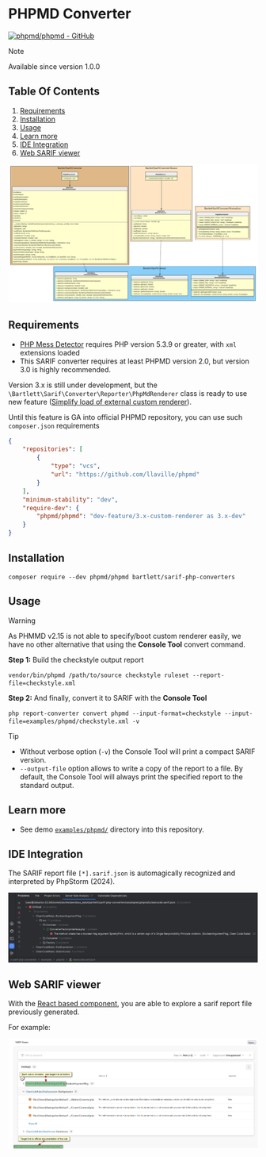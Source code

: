 <!-- markdownlint-disable MD013 -->
# PHPMD Converter

[![phpmd/phpmd - GitHub](https://gh-card.dev/repos/phpmd/phpmd.svg?fullname=)](https://github.com/phpmd/phpmd)

> [!NOTE]
>
> Available since version 1.0.0

## Table Of Contents

1. [Requirements](#requirements)
2. [Installation](#installation)
3. [Usage](#usage)
4. [Learn more](#learn-more)
5. [IDE Integration](#ide-integration)
6. [Web SARIF viewer](#web-sarif-viewer)

![phpmd converter](../assets/images/converter-phpmd.graphviz.svg)

## Requirements

* [PHP Mess Detector][phpmd] requires PHP version 5.3.9 or greater, with `xml` extensions loaded
* This SARIF converter requires at least PHPMD version 2.0, but version 3.0 is highly recommended.

Version 3.x is still under development,
but the `\Bartlett\Sarif\Converter\Reporter\PhpMdRenderer` class is ready to use new feature
([Simplify load of external custom renderer][phpmd-bootstrap]).

Until this feature is GA into official PHPMD repository, you can use such `composer.json` requirements

```json
{
    "repositories": [
        {
            "type": "vcs",
            "url": "https://github.com/llaville/phpmd"
        }
    ],
    "minimum-stability": "dev",
    "require-dev": {
        "phpmd/phpmd": "dev-feature/3.x-custom-renderer as 3.x-dev"
    }
}
```

## Installation

```shell
composer require --dev phpmd/phpmd bartlett/sarif-php-converters
```

## Usage

> [!WARNING]
>
> As PHMMD v2.15 is not able to specify/boot custom renderer easily,
> we have no other alternative that using the **Console Tool** convert command.

**Step 1:** Build the checkstyle output report

```shell
vendor/bin/phpmd /path/to/source checkstyle ruleset --report-file=checkstyle.xml
```

**Step 2:** And finally, convert it to SARIF with the **Console Tool**

```shell
php report-converter convert phpmd --input-format=checkstyle --input-file=examples/phpmd/checkstyle.xml -v
```

> [!TIP]
>
> * Without verbose option (`-v`) the Console Tool will print a compact SARIF version.
> * `--output-file` option allows to write a copy of the report to a file. By default, the Console Tool will always print the specified report to the standard output.

## Learn more

* See demo [`examples/phpmd/`][example-folder] directory into this repository.

## IDE Integration

The SARIF report file `[*].sarif.json` is automagically recognized and interpreted by PhpStorm (2024).

![PHPStorm integration](../assets/images/phpstorm-phpmd.png)

## Web SARIF viewer

With the [React based component][sarif-web-component], you are able to explore a sarif report file previously generated.

For example:

![sarif-web-phpmd](../assets/images/sarif-web-phpmd.png)

[example-folder]: https://github.com/llaville/sarif-php-sdk/blob/1.0/examples/phpmd/
[phpmd]: https://github.com/phpmd/phpmd
[sarif-web-component]: https://github.com/Microsoft/sarif-web-component
[phpmd-bootstrap]: https://github.com/phpmd/phpmd/issues/1196
